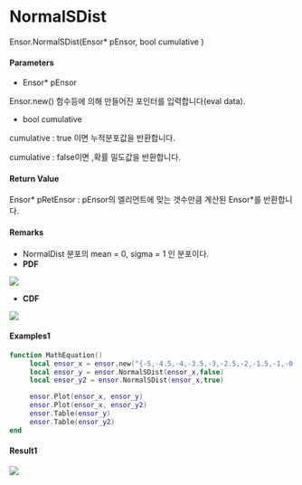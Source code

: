 # NormalSDist

Ensor.NormalSDist\(Ensor\* pEnsor, bool cumulative \)

#### Parameters

* Ensor\* pEnsor

Ensor.new\(\) 함수등에 의해 만들어진 포인터를 입력합니다\(eval data\).

* bool cumulative 

cumulative  : true 이면 누적분포값을 반환합니다.

cumulative  : false이면 ,확률 밀도값을 반환합니다.

#### Return Value

Ensor\* pRetEnsor : pEnsor의 엘리먼트에 맞는 갯수만큼 계산된 Ensor\*를 반환합니다.

#### Remarks

* NormalDist 분포의 mean = 0, sigma = 1 인 분포이다.
* **PDF**

![](/StatisticsAPI/NormalSDistFunc.png)

* **CDF**

![](/StatisticsAPI/NormalSDistFuncCdf.png)

#### Examples1

```lua
function MathEquation()
     local ensor_x = ensor.new("{-5,-4.5,-4,-3.5,-3,-2.5,-2,-1.5,-1,-0.5,0,0.5,1,1.5,2,2.5,3,3.5,4,4.5,5}")
     local ensor_y = ensor.NormalSDist(ensor_x,false)
     local ensor_y2 = ensor.NormalSDist(ensor_x,true)

     ensor.Plot(ensor_x, ensor_y)
     ensor.Plot(ensor_x, ensor_y2)
     ensor.Table(ensor_y)
     ensor.Table(ensor_y2)
end
```

#### Result1

![](/StatisticsAPI/NormalSDistResult.png)

